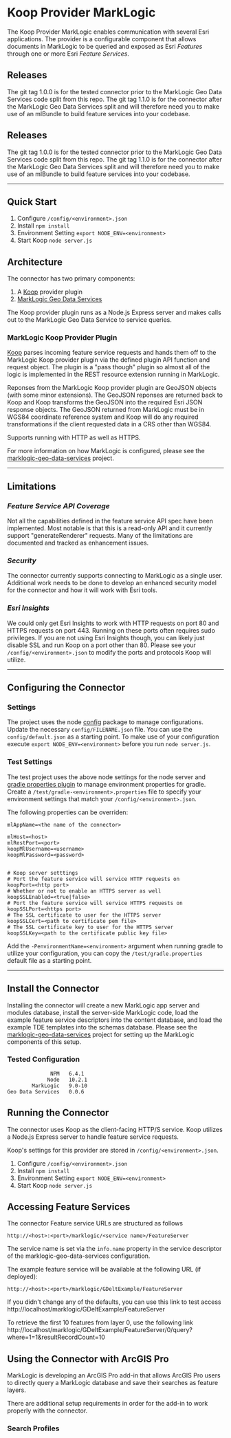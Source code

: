 # Koop Provider MarkLogic
The Koop Provider MarkLogic enables communication with several Esri applications. The provider is a configurable component that allows documents in MarkLogic to be queried and exposed as Esri _Features_ through one or more Esri _Feature Services_.

## Releases
The git tag 1.0.0 is for the tested connector prior to the MarkLogic Geo Data Services code split from this repo.
The git tag 1.1.0 is for the connector after the MarkLogic Geo Data Services split and will therefore need you to make use of an mlBundle to build feature services into your codebase.

## Releases
The git tag 1.0.0 is for the tested connector prior to the MarkLogic Geo Data Services code split from this repo.
The git tag 1.1.0 is for the connector after the MarkLogic Geo Data Services split and will therefore need you to make use of an mlBundle to build feature services into your codebase.

---
## Quick Start
1. Configure `/config/<environment>.json`
2. Install `npm install`
3. Environment Setting `export NODE_ENV=<environment>`
3. Start Koop `node server.js`

## Architecture
The connector has two primary components:

1. A [Koop](http://koopjs.github.io/) provider plugin
2. [MarkLogic Geo Data Services](https://github.com/marklogic-community/marklogic-geo-data-services)

The Koop provider plugin runs as a Node.js Express server and makes calls out to the MarkLogic Geo Data Service to service queries.

### MarkLogic Koop Provider Plugin
[Koop](http://koopjs.github.io/) parses incoming feature service requests and hands them off to the MarkLogic Koop provider plugin via the defined plugin API function and request object. The plugin is a "pass though" plugin so almost all of the logic is implemented in the REST resource extension running in MarkLogic.

Reponses from the MarkLogic Koop provider plugin are GeoJSON objects (with some minor extensions). The GeoJSON reponses are returned back to Koop and Koop transforms the GeoJSON into the required Esri JSON response objects. The GeoJSON returned from MarkLogic must be in WGS84 coordinate reference system and Koop will do any required transformations if the client requested data in a CRS other than WGS84.

Supports running with HTTP as well as HTTPS.

For more information on how MarkLogic is configured, please see the [marklogic-geo-data-services](https://github.com/marklogic-community/marklogic-geo-data-services) project.

---
## Limitations

### _Feature Service API Coverage_
Not all the capabilities defined in the feature service API spec have been implemented. Most notable is that this is a read-only API and it currently support "generateRenderer" requests. Many of the limitations are documented and tracked as enhancement issues.

### _Security_
The connector currently supports connecting to MarkLogic as a single user. Additional work needs to be done to develop an enhanced security model for the connector and how it will work with Esri tools.

### _Esri Insights_
We could only get Esri Insights to work with HTTP requests on port 80 and HTTPS requests on port 443. Running on these ports often requires sudo privileges. If you are not using Esri Insights though, you can likely just disable SSL and run Koop on a port other than 80. Please see your `/config/<environment>.json` to modify the ports and protocols Koop will utilize.

---
## Configuring the Connector
### Settings
The project uses the node [config](https://www.npmjs.com/package/config) package to manage configurations. Update the necessary `config/FILENAME.json` file. You can use the `config/default.json` as a starting point. To make use of your configuration execute `export NODE_ENV=<environment>` before you run `node server.js`.

### Test Settings
The test project uses the above node settings for the node server and [gradle properties plugin](https://github.com/stevesaliman/gradle-properties-plugin) to manage environment properties for gradle. Create a `/test/gradle-<environment>.properties` file to specify your environment settings that match your `/config/<environment>.json`.

The following properties can be overriden:

```
mlAppName=<the name of the connector>

mlHost=<host>
mlRestPort=<port>
koopMlUsername=<username>
koopMlPassword=<password>


# Koop server setttings
# Port the feature service will service HTTP requests on
koopPort=<http port>
# Whether or not to enable an HTTPS server as well
koopSSLEnabled=<true|false>
# Port the feature service will service HTTPS requests on
koopSSLPort=<https port>
# The SSL certificate to user for the HTTPS server
koopSSLCert=<path to certificate pem file>
# The SSL certificate key to user for the HTTPS server
koopSSLKey=<path to the certificate public key file>
```

Add the `-PenvironmentName=<environment>` argument when running gradle to utilize your configuration, you can copy the `/test/gradle.properties` default file as a starting point.


---
## Install the Connector
Installing the connector will create a new MarkLogic app server and modules database, install the server-side MarkLogic code, load the example feature service descriptors into the content database, and load the example TDE templates into the schemas database. Please see the [marklogic-geo-data-services](https://github.com/marklogic-community/marklogic-geo-data-services) project for setting up the MarkLogic components of this setup.

### Tested Configuration
```
              NPM   6.4.1
             Node   10.2.1
        MarkLogic   9.0-10
Geo Data Services   0.0.6
```

## Running the Connector
The connector uses Koop as the client-facing HTTP/S service. Koop utilizes a Node.js Express server to handle feature service requests.

Koop's settings for this provider are stored in `/config/<environment>.json`.

1. Configure `/config/<environment>.json`
2. Install `npm install`
3. Environment Setting `export NODE_ENV=<environment>`
3. Start Koop `node server.js`

## Accessing Feature Services

The connector Feature service URLs are structured as follows
```
http://<host>:<port>/marklogic/<service name>/FeatureServer
```
The service name is set via the `info.name` property in the service descriptor of the marklogic-geo-data-services configuration.

The example feature service will be available at the following URL (if deployed):

```
http://<host>:<port>/marklogic/GDeltExample/FeatureServer
```

If you didn't change any of the defaults, you can use this link to test access
http://localhost/marklogic/GDeltExample/FeatureServer

To retrieve the first 10 features from layer 0, use the following link
http://localhost/marklogic/GDeltExample/FeatureServer/0/query?where=1=1&resultRecordCount=10

## Using the Connector with ArcGIS Pro

MarkLogic is developing an ArcGIS Pro add-in that allows ArcGIS Pro users to directly query a MarkLogic database and save their searches as feature layers.

There are additional setup requirements in order for the add-in to work properly with the connector.

### Search Profiles
